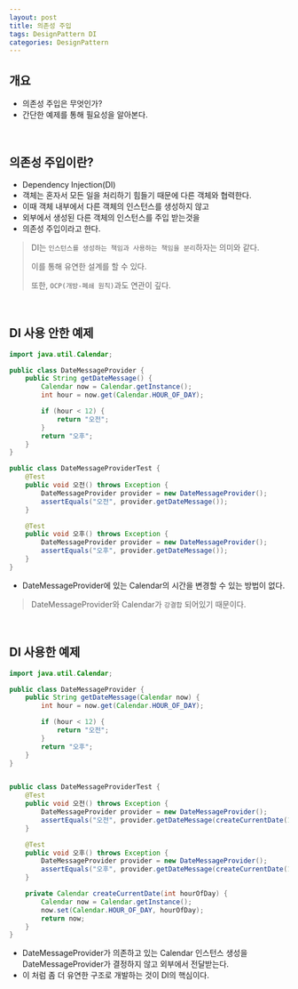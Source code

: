 ```yaml
---
layout: post
title: 의존성 주입
tags: DesignPattern DI
categories: DesignPattern
---
```

## 개요
* 의존성 주입은 무엇인가?
* 간단한 예제를 통해 필요성을 알아본다.
  
<br>  

## 의존성 주입이란?
* Dependency Injection(DI)
* 객체는 혼자서 모든 일을 처리하기 힘들기 때문에 다른 객체와 협력한다.
* 이때 객체 내부에서 다른 객체의 인스턴스를 생성하지 않고
* 외부에서 생성된 다른 객체의 인스턴스를 주입 받는것을
* 의존성 주입이라고 한다.
> DI는 `인스턴스를 생성하는 책임과 사용하는 책임을 분리`하자는 의미와 같다.
>
> 이를 통해 유연한 설계를 할 수 있다.
>
> 또한, `OCP(개방-폐쇄 원칙)`과도 연관이 깊다.
  
<br>  


## DI 사용 안한 예제
```java
import java.util.Calendar;

public class DateMessageProvider {
    public String getDateMessage() {
        Calendar now = Calendar.getInstance();
        int hour = now.get(Calendar.HOUR_OF_DAY);

        if (hour < 12) {
            return "오전";
        }
        return "오후";
    }
}

public class DateMessageProviderTest {
    @Test
    public void 오전() throws Exception {
        DateMessageProvider provider = new DateMessageProvider();
        assertEquals("오전", provider.getDateMessage());
    }

    @Test
    public void 오후() throws Exception {
        DateMessageProvider provider = new DateMessageProvider();
        assertEquals("오후", provider.getDateMessage());
    }
}
```

* DateMessageProvider에 있는 Calendar의 시간을 변경할 수 있는 방법이 없다.
> DateMessageProvider와 Calendar가 `강결합` 되어있기 때문이다.
  
<br>  

## DI 사용한 예제
```java
import java.util.Calendar;

public class DateMessageProvider {
    public String getDateMessage(Calendar now) {
        int hour = now.get(Calendar.HOUR_OF_DAY);

        if (hour < 12) {
            return "오전";
        }
        return "오후";
    }
}


public class DateMessageProviderTest {
    @Test
    public void 오전() throws Exception {
        DateMessageProvider provider = new DateMessageProvider();
        assertEquals("오전", provider.getDateMessage(createCurrentDate(11)));
    }

    @Test
    public void 오후() throws Exception {
        DateMessageProvider provider = new DateMessageProvider();
        assertEquals("오후", provider.getDateMessage(createCurrentDate(13)));
    }

    private Calendar createCurrentDate(int hourOfDay) {
        Calendar now = Calendar.getInstance();
        now.set(Calendar.HOUR_OF_DAY, hourOfDay);
        return now;
    }
}
```

* DateMessageProvider가 의존하고 있는 Calendar 인스턴스 생성을 DateMessageProvider가 결정하지 않고 외부에서 전달받는다.
* 이 처럼 좀 더 유연한 구조로 개발하는 것이 DI의 핵심이다.